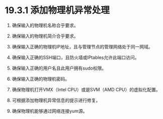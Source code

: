 # 19.3.1 添加物理机异常处理

1. 确保输入的物理机名称合乎要求。

2. 确保输入的物理机简介合乎要求。

3. 确保输入正确的物理机IP地址，且与管理节点的管理网络处于同一网域。

4. 确保输入正确的SSH端口，且防火墙或IPtables允许此端口访问。

5. 确保输入正确的用户名且此用户拥有sudo权限。

6. 确保输入正确的物理机密码。

7. 确保物理机打开VMX（Intel CPU）或是SVM（AMD CPU）的虚拟化配置。

8. 可根据添加物理机异常信息的提示进行修复。

9. 确保物理机能够通过网络连接yum源。

